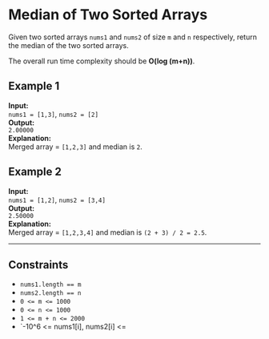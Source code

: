 # Median of Two Sorted Arrays

Given two sorted arrays `nums1` and `nums2` of size `m` and `n` respectively, return the median of the two sorted arrays.

The overall run time complexity should be **O(log (m+n))**.

## Example 1

**Input:**  
`nums1 = [1,3]`, `nums2 = [2]`  
**Output:**  
`2.00000`  
**Explanation:**  
Merged array = `[1,2,3]` and median is `2`.

## Example 2

**Input:**  
`nums1 = [1,2]`, `nums2 = [3,4]`  
**Output:**  
`2.50000`  
**Explanation:**  
Merged array = `[1,2,3,4]` and median is `(2 + 3) / 2 = 2.5`.

---

## Constraints

- `nums1.length == m`
- `nums2.length == n`
- `0 <= m <= 1000`
- `0 <= n <= 1000`
- `1 <= m + n <= 2000`
- `-10^6 <= nums1[i], nums2[i] <=